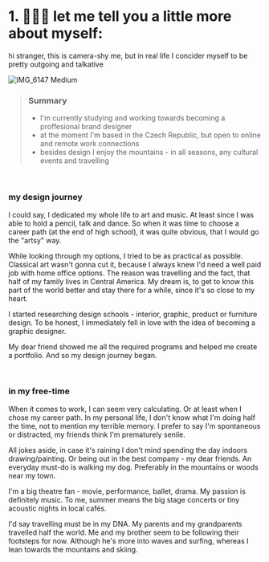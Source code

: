 # 1. 💁🏻‍♀️ let me tell you a little more about myself:   

hi stranger, this is camera-shy me, but in real life I concider myself to be pretty outgoing and talkative

![IMG_6147 Medium](https://user-images.githubusercontent.com/116082681/217015392-b7343c94-1524-4cdc-95ac-a2d15d9ebb68.jpeg)


> ### Summary 
> - I'm currently studying and working towards becoming a proffesional brand designer
> - at the moment I'm based in the Czech Republic, but open to online and remote work connections
> - besides design I enjoy the mountains - in all seasons, any cultural events and travelling

&nbsp;

### my design journey
I could say, I dedicated my whole life to art and music. At least since I was able to hold a pencil, talk and dance. So when it was time to choose a career path (at the end of high school), it was quite obvious, that I would go the "artsy" way. 

While looking through my options, I tried to be as practical as possible. Classical art wasn't gonna cut it, because I always knew I'd need a well paid job with home office options. The reason was travelling and the fact, that half of my family lives in Central America. My dream is, to get to know this part of the world better and stay there for a while, since it's so close to my heart. 

I started researching design schools - interior, graphic, product or furniture design. To be honest, I immediately fell in love with the idea of becoming a graphic designer. 

My dear friend showed me all the required programs and helped me create a portfolio. And so my design journey began. 

&nbsp;

### in my free-time  
When it comes to work, I can seem very calculating. Or at least when I chose my career path. In my personal life, I don't know what I'm doing half the time, not to mention my terrible memory. I prefer to say I'm spontaneous or distracted, my friends think I'm prematurely senile. 

All jokes aside, in case it's raining I don't mind spending the day indoors drawing/painting. Or being out in the best company - my dear friends. An everyday must-do is walking my dog. Preferably in the mountains or woods near my town. 

I'm a big theatre fan - movie, performance, ballet, drama. My passion is definitely music. To me, summer means the big stage concerts or tiny acoustic nights in local cafés. 

I'd say travelling must be in my DNA. My parents and my grandparents travelled half the world. Me and my brother seem to be following their footsteps for now. Although he's more into waves and surfing, whereas I lean towards the mountains and skiing.  

&nbsp;
